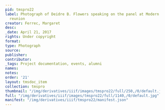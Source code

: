 ```yaml
---
pid: tmspro22
label: Photograph of Deidre B. Flowers speaking on the panel at Modern School multigenerational
  reunion
creator: Ferrec, Margaret
desc:
_date: April 21, 2017
rights: Under copyright
format:
type: Photograph
source:
publisher:
contributor:
_tags: Project documentation, events, alumni
names:
notes:
order: '21'
layout: tmsdoc_item
collection: tmspro
thumbnail: "/img/derivatives/iiif/images/tmspro22/full/250,/0/default.jpg"
full: "/img/derivatives/iiif/images/tmspro22/full/1140,/0/default.jpg"
manifest: "/img/derivatives/iiif/tmspro22/manifest.json"
---
```

